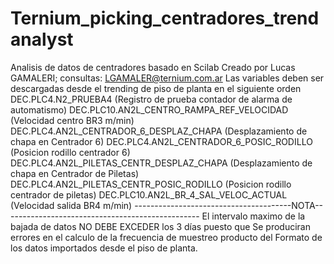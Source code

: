 # Ternium_picking_centradores_trendanalyst
Analisis de datos de centradores basado en Scilab
Creado por Lucas GAMALERI; consultas: LGAMALER@ternium.com.ar
Las variables deben ser descargadas desde el trending de piso de planta en el siguiente orden
 DEC.PLC4.N2_PRUEBA4 (Registro de prueba contador de alarma de automatismo)
 DEC.PLC10.AN2L_CENTRO_RAMPA_REF_VELOCIDAD (Velocidad centro BR3 m/min)
 DEC.PLC4.AN2L_CENTRADOR_6_DESPLAZ_CHAPA (Desplazamiento de chapa en Centrador 6)
 DEC.PLC4.AN2L_CENTRADOR_6_POSIC_RODILLO (Posicion rodillo centrador 6)
 DEC.PLC4.AN2L_PILETAS_CENTR_DESPLAZ_CHAPA (Desplazamiento de chapa en Centrador de Piletas)
 DEC.PLC4.AN2L_PILETAS_CENTR_POSIC_RODILLO (Posicion rodillo centrador de piletas)
 DEC.PLC10.AN2L_BR_4_SAL_VELOC_ACTUAL (Velocidad salida BR4 m/min)
---------------------------------------NOTA-------------------------------------------------
El intervalo maximo de la bajada de datos NO DEBE EXCEDER los 3 días puesto que
Se produciran errores en el calculo de la frecuencia de muestreo producto del
Formato de los datos importados desde el piso de planta.
